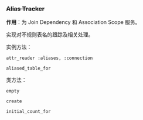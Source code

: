 ### ~~Alias Tracker~~

**作用**：为 Join Dependency 和 Association Scope 服务。

实现对不规则表名的跟踪及相关处理。

实例方法：

```
attr_reader :aliases, :connection

aliased_table_for
```

类方法：

```
empty

create

initial_count_for
```
